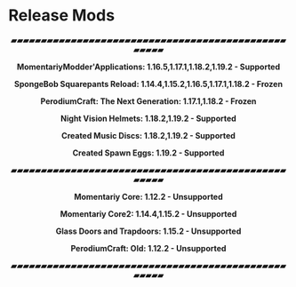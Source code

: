 # Release Mods 
<p style="text-align: center;"><strong>▰▰▰▰▰▰▰▰▰▰▰▰▰▰▰▰▰▰▰▰▰▰▰▰▰▰▰▰▰▰▰▰▰▰▰▰▰▰▰▰▰▰▰▰▰▰▰▰▰▰▰</strong></p>
<p style="text-align: center;"><strong>MomentariyModder'Applications: 1.16.5,1.17.1,1.18.2,1.19.2 - Supported</strong></p>
<p style="text-align: center;"><strong>SpongeBob Squarepants Reload: 1.14.4,1.15.2,1.16.5,1.17.1,1.18.2 - Frozen</strong></p>
<p style="text-align: center;"><strong>PerodiumCraft: The Next Generation: 1.17.1,1.18.2 - Frozen</strong></p>
<p style="text-align: center;"><strong>Night Vision Helmets: 1.18.2,1.19.2 - Supported</strong></p>
<p style="text-align: center;"><strong>Created Music Discs: 1.18.2,1.19.2 - Supported</strong></p>
<p style="text-align: center;"><strong>Created Spawn Eggs: 1.19.2 - Supported</strong></p>
<p style="text-align: center;"><strong>▰▰▰▰▰▰▰▰▰▰▰▰▰▰▰▰▰▰▰▰▰▰▰▰▰▰▰▰▰▰▰▰▰▰▰▰▰▰▰▰▰▰▰▰▰▰▰▰▰▰▰</strong></p>
<p style="text-align: center;"><strong>Momentariy Core: 1.12.2 - Unsupported</strong></p>
<p style="text-align: center;"><strong>Momentariy Core2: 1.14.4,1.15.2 - Unsupported</strong></p>
<p style="text-align: center;"><strong>Glass Doors and Trapdoors: 1.15.2 - Unsupported</strong></p>
<p style="text-align: center;"><strong>PerodiumCraft: Old: 1.12.2 - Unsupported</strong></p>
<p style="text-align: center;"><strong>▰▰▰▰▰▰▰▰▰▰▰▰▰▰▰▰▰▰▰▰▰▰▰▰▰▰▰▰▰▰▰▰▰▰▰▰▰▰▰▰▰▰▰▰▰▰▰▰▰▰▰</strong></p>
